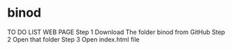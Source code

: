 # binod
TO DO LIST WEB PAGE
Step 1
Download The folder binod from GitHub
Step 2
Open that folder
Step 3
Open index.html file
